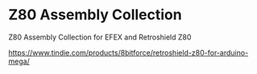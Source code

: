 # Z80 Assembly Collection
Z80 Assembly Collection for EFEX and Retroshield Z80

https://www.tindie.com/products/8bitforce/retroshield-z80-for-arduino-mega/
